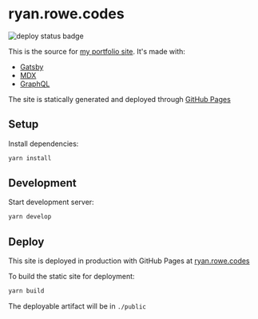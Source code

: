 # ryan.rowe.codes

![deploy status badge](https://github.com/rfrowe/ryan.rowe.codes/actions/workflows/deploy.yml/badge.svg)

This is the source for [my portfolio site](https://ryan.rowe.codes). It's made with:
* [Gatsby](https://gatsbyjs.com)
* [MDX](https://mdxjs.com)
* [GraphQL](https://graphql.org)

The site is statically generated and deployed through [GitHub Pages](https://pages.github.com)

## Setup
Install dependencies:
```bash
yarn install
```

## Development
Start development server:
```bash
yarn develop
```

## Deploy
This site is deployed in production with GitHub Pages at [ryan.rowe.codes](https://ryan.rowe.codes)

To build the static site for deployment:
```bash
yarn build
```

The deployable artifact will be in `./public`
